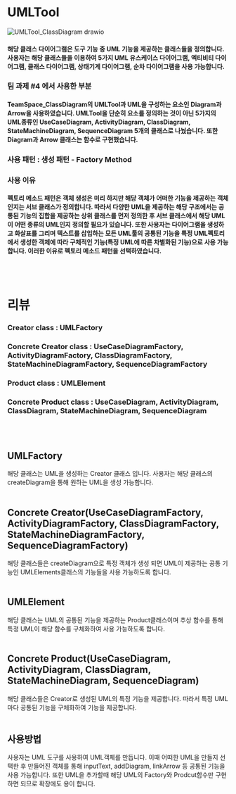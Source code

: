 # UMLTool
![UMLTool_ClassDiagram drawio](https://github.com/choi-hyk/SW-engineering-TeamProject/assets/127075917/3d1b6bb8-7f76-4a75-a95f-7f1e77b671cb)

####  해당 클래스 다이어그램은 도구 기능 중 UML 기능을 제공하는 클래스들을 정의합니다. 사용자는 해당 클래스들을 이용하여 5가지 UML 유스케이스 다이어그램, 엑티비티 다이어그램, 클래스 다이어그램, 상태기계 다이어그램, 순차 다이어그램을 사용 가능합니다.
### 팀 과제 #4 에서 사용한 부분
#### TeamSpace_ClassDiagram의 UMLTool과 UML을 구성하는 요소인 Diagram과 Arrow을 사용하였습니다. UMLTool을 단순히 요소를 정의하는 것이 아닌 5가지의 UML종류인  UseCaseDiagram, ActivityDiagram, ClassDiagram, StateMachineDiagram, SequenceDiagram 5개의 클래스로 나눴습니다. 또한 Diagram과 Arrow 클래스는 함수로 구현했습니다. 
### 사용 패턴 : 생성 패턴 - Factory Method
### 사용 이유
#### 펙토리 메소드 패턴은 객체 생성은 미리 하지만 해당 객체가 어떠한 기능을 제공하는 객체인지는 서브 클래스가 정의합니다. 따라서 다양한 UML을 제공하는 해당 구조에서는 공통된 기능의 집합을 제공하는 상위 클래스를 먼저 정의한 후 서브 클래스에서 해당 UML이 어떤 종류의 UML인지 정의할 필요가 있습니다. 또한 사용자는 다이어그램을 생성하고 화살표를 그리며 텍스트를 삽입하는 모든 UML툴의 공통된 기능을 특정 UML펙토리에서 생성한 객체에 따라 구체적인 기능(특정 UML에 따른 차별화된 기능)으로 사용 가능합니다. 이러한 이유로 펙토리 메소드 패턴을 선택하였습니다.
<br/><br/>
# 리뷰
### Creator class : UMLFactory
### Concrete Creator class : UseCaseDiagramFactory, ActivityDiagramFactory, ClassDiagramFactory, StateMachineDiagramFactory, SequenceDiagramFactory
### Product class : UMLElement
### Concrete Product class : UseCaseDiagram, ActivityDiagram, ClassDiagram, StateMachineDiagram, SequenceDiagram
<br/><br/>
## UMLFactory
해당 클래스는 UML을 생성하는 Creator 클래스 입니다. 사용자는 해당 클래스의 createDiagram을 통해 원하는 UML을 생성 가능합니다.
<br/><br/>
## Concrete Creator(UseCaseDiagramFactory, ActivityDiagramFactory, ClassDiagramFactory, StateMachineDiagramFactory, SequenceDiagramFactory)
해당 클래스들은 createDiagram으로 특정 객체가 생성 되면 UML이 제공하는 공통 기능인 UMLElements클래스의 기능들을 사용 가능하도록 합니다.
<br/><br/>
## UMLElement
해당 클래스는 UML의 공통된 기능을 제공하는 Product클래스이며 추상 함수를 통해 특정 UML이 해당 함수를 구체화하여 사용 가능하도록 합니다.
<br/><br/>
## Concrete Product(UseCaseDiagram, ActivityDiagram, ClassDiagram, StateMachineDiagram, SequenceDiagram)
해당 클래스들은 Creator로 생성된 UML의 특정 기능을 제공합니다. 따라서 특정 UML마다 공통된 기능을 구체화하여 기능을 제공합니다.
<br/><br/>
## 사용방법
사용자는 UML 도구를 사용하여 UML객체를 만듭니다. 이때 어떠한 UML을 만들지 선택한 후 만들어진 객체를 통해 inputText, addDiagram, linkArrow 등 공통된 기능을 사용 가능합니다. 또한 UML을 추가할때 해당 UML의 Factory와 Prodcut함수만 구현하면 되므로 확장에도 용이 합니다.
